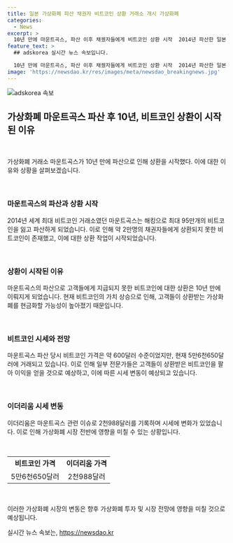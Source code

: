 ```yaml
---
title: 일본 가상화폐 파산 채권자 비트코인 상환 거래소 개시 가상화폐
categories:
  - News
excerpt: >
  10년 만에 마운트곡스, 파산 이후 채궸자들에게 비트코인 상환 시작  2014년 파산한 일본 가상화폐 거래소 마운트곡스가 채권자들에게 비트코인 상환을 시작했다. 이는 10년 만에 이뤄지는 상환이며, 파산으로 고객들에게 주지 못했던 14만개의 비트코인을 상환할 계획이다. 이에 따라 비트코인 시장에서 현금화할 가능성이 높아지고, 이로 인해 가격 압력을 받을 것으로 전망된다. 해당 상환에 따른 영향으로 비트코인은 최근 급락세를 보이고 있으며, 향후 시장의 변동성은 계속될 전망이다.
feature_text: >
  ## adskorea 실시간 뉴스 속보입니다.

  10년 만에 마운트곡스, 파산 이후 채궸자들에게 비트코인 상환 시작  2014년 파산한 일본 가상화폐 거래소 마운트곡스가 채권자들에게 비트코인 상환을 시작했다. 이는 10년 만에 이뤄지는 상환이며, 파산으로 고객들에게 주지 못했던 14만개의 비트코인을 상환할 계획이다. 이에 따라 비트코인 시장에서 현금화할 가능성이 높아지고, 이로 인해 가격 압력을 받을 것으로 전망된다. 해당 상환에 따른 영향으로 비트코인은 최근 급락세를 보이고 있으며, 향후 시장의 변동성은 계속될 전망이다.
image: 'https://newsdao.kr/res/images/meta/newsdao_breakingnews.jpg'
---
```


<p><img src="https://newsdao.kr/res/images/meta/newsdao_breakingnews.jpg" alt="adskorea 속보" /></p>

<h2 data-ke-size="size26">가상화폐 마운트곡스 파산 후 10년, 비트코인 상환이 시작된 이유</h2>

<p data-ke-size="size16">&nbsp;</p>

<p>가상화폐 거래소 마운트곡스가 10년 만에 파산으로 인해 상환을 시작했다. 이에 대한 이유와 상황을 살펴보겠습니다.</p>

<p data-ke-size="size16">&nbsp;</p>

<h3 data-ke-size="size20">마운트곡스의 파산과 상환 시작</h3>

<p data-ke-size="size16">2014년 세계 최대 비트코인 거래소였던 마운트곡스는 해킹으로 최대 95만개의 비트코인을 잃고 파산하게 되었습니다. 이로 인해 약 2만명의 채권자들에게 상환되지 못한 비트코인이 존재했고, 이에 대한 상환 작업이 시작되었습니다.</p>

<p data-ke-size="size16">&nbsp;</p>

<h3 data-ke-size="size20">상환이 시작된 이유</h3>

<p data-ke-size="size16">마운트곡스의 파산으로 고객들에게 지급되지 못한 비트코인에 대한 상환은 10년 만에 이뤄지게 되었습니다. 현재 비트코인의 가치 상승으로 인해, 고객들이 상환받는 가상화폐를 현금화할 가능성이 높아졌기 때문입니다.</p>

<p data-ke-size="size16">&nbsp;</p>

<h3 data-ke-size="size20">비트코인 시세와 전망</h3>

<p data-ke-size="size16">마운트곡스 파산 당시 비트코인 가격은 약 600달러 수준이었지만, 현재 5만6천650달러에 거래되고 있습니다. 이로 인해 일부 전문가들은 고객들이 상환받은 비트코인을 팔아 이익을 얻을 것으로 예상하고, 이에 따른 시세 변동이 예상되고 있습니다.</p>

<p data-ke-size="size16">&nbsp;</p>

<h3 data-ke-size="size20">이더리움 시세 변동</h3>

<p data-ke-size="size16">이더리움은 마운트곡스 관련 이슈로 2천988달러를 기록하며 시세에 변화가 있었습니다. 이로 인해 가상화폐 시장 전반에 영향을 미칠 수 있는 상황입니다.</p>

<p data-ke-size="size16">&nbsp;</p>

<table>
    <tbody>
        <tr>
            <td style="text-align: center; height: 17px;"><b>비트코인 가격</b></td>
            <td style="text-align: center; height: 17px;"><b>이더리움 가격</b></td>
        </tr>
        <tr>
            <td style="text-align: center; height: 17px;">5만6천650달러</td>
            <td style="text-align: center; height: 17px;">2천988달러</td>
        </tr>
    </tbody>
</table>

<p data-ke-size="size16">&nbsp;</p>

<p>이러한 가상화폐 시장의 변동은 향후 가상화폐 투자 및 시장 전망에 영향을 미칠 것으로 예상됩니다.</p>
실시간 뉴스 속보는, <a href="https://newsdao.kr" rel="dofollow">https://newsdao.kr</a>


